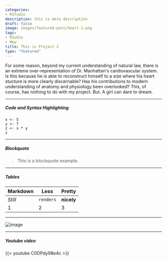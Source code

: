 ```yaml
---
categories:
- RStudio
description: this is meta description
draft: false
image: images/featured-post/heart-1.png
tags:
- RSudio
- New
title: This is Project 2
type: "featured"
---
```


For some reason, beyond my current understanding of natural law, there is an extreme over-representation of Dr. Manhattan's cardiovascular system. Is this because he is able to reconstruct himself to a size where his heart stucture is more clearly discernable? Has his contributions to modern understanding of anatomy and physiology been overlooked? This, of course, has nothing to do with my project. But. A girl can dare to dream.  
<hr>


##### Code and Syntax Highlighting


```
x <- 5
y <- 7
z <- x * y
z
```



<hr>

##### Blockquote

> This is a blockquote example.

<hr>



##### Tables


Markdown | Less | Pretty
--- | --- | ---
*Still* | `renders` | **nicely**
1 | 2 | 3

<hr>

![image](/images/dr.jpg)

<hr>

##### Youtube video

{{< youtube C0DPdy98e4c >}}